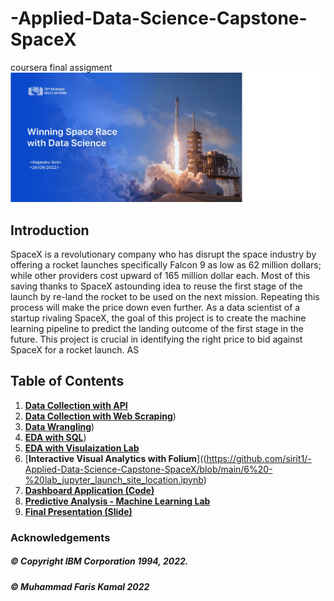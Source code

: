 # -Applied-Data-Science-Capstone-SpaceX
coursera final assigment
<img src="https://github.com/sirit1/-Applied-Data-Science-Capstone-SpaceX/blob/main/presentacion%20project.jpg">

## Introduction

SpaceX is a revolutionary company who has disrupt the space industry by offering a rocket launches specifically Falcon 9 as low as 62 million dollars; while other providers cost upward of 165 million dollar each. Most of this saving thanks to SpaceX astounding idea to reuse the first stage of the launch by re-land the rocket to be used on the next mission. Repeating this process will make the price down even further. As a data scientist of a startup rivaling SpaceX, the goal of this project is to create the machine learning pipeline to predict the landing outcome of the first stage in the future. This project is crucial in identifying the right price to bid against SpaceX for a rocket launch. AS

## Table of Contents
1. [**Data Collection with API**](https://github.com/sirit1/-Applied-Data-Science-Capstone-SpaceX/blob/main/1%20-%20jupyter-labs-spacex-data-collection-api.ipynb)
2. [**Data Collection with Web Scraping**](https://github.com/sirit1/-Applied-Data-Science-Capstone-SpaceX/blob/main/2%20-%20jupyter-labs-webscraping.ipynb))
3. [**Data Wrangling**](https://github.com/sirit1/-Applied-Data-Science-Capstone-SpaceX/blob/main/3%20-%20labs-jupyter-spacex-Data%20wrangling.ipynb))
4. [**EDA with SQL**](https://github.com/sirit1/-Applied-Data-Science-Capstone-SpaceX/blob/main/4%20-%20jupyter-labs-eda-dataviz.ipynb))
5. [**EDA with Visulaization Lab**](https://github.com/sirit1/-Applied-Data-Science-Capstone-SpaceX/blob/main/5%20-%20jupyter-labs-eda-sql-coursera.ipynb)
6. [**Interactive Visual Analytics with Folium**]((https://github.com/sirit1/-Applied-Data-Science-Capstone-SpaceX/blob/main/6%20-%20lab_jupyter_launch_site_location.ipynb)
7. [**Dashboard Application (Code)**](https://github.com/sirit1/-Applied-Data-Science-Capstone-SpaceX/blob/main/7%20-%20dashboard%20spacex.ipynb)
8. [**Predictive Analysis - Machine Learning Lab**](https://github.com/sirit1/-Applied-Data-Science-Capstone-SpaceX/blob/main/8%20-%20machine%20learning%20models%20spacex.ipynb)
9. [**Final Presentation (Slide)**](https://github.com/farishelmi17/Applied-Data-Science-Capstone-SpaceX/blob/main/SpaceX_compressed.pdf)


### Acknowledgements 

##### © Copyright IBM Corporation 1994, 2022.
##### © Muhammad Faris Kamal 2022

